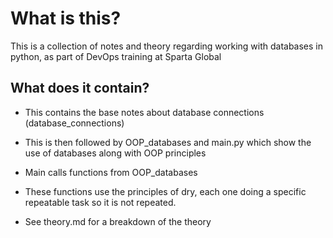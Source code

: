 # What is this?

This is a collection of notes and theory regarding working with databases in python, as part of DevOps training at Sparta Global

## What does it contain?

- This contains the base notes about database connections (database_connections)

- This is then followed by OOP_databases and main.py which show the use of databases along with OOP principles

- Main calls functions from OOP_databases

- These functions use the principles of dry, each one doing a specific repeatable task so it is not repeated. 

- See theory.md for a breakdown of the theory
